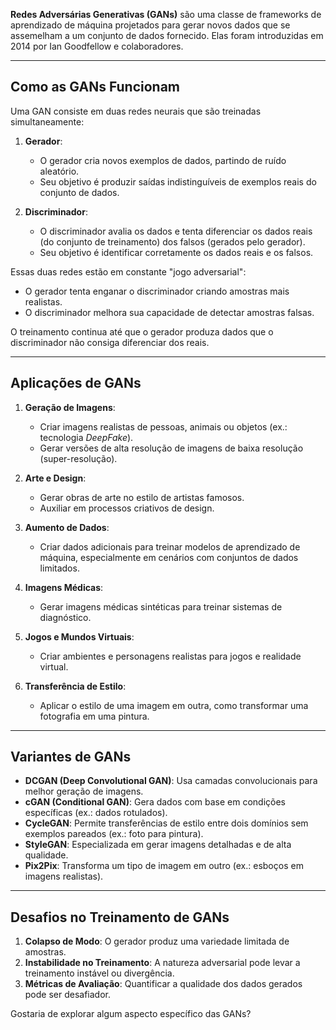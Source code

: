 **Redes Adversárias Generativas (GANs)** são uma classe de frameworks de aprendizado de máquina projetados para gerar novos dados que se assemelham a um conjunto de dados fornecido. Elas foram introduzidas em 2014 por Ian Goodfellow e colaboradores.

---

## Como as GANs Funcionam

Uma GAN consiste em duas redes neurais que são treinadas simultaneamente:

1. **Gerador**:  
   - O gerador cria novos exemplos de dados, partindo de ruído aleatório.  
   - Seu objetivo é produzir saídas indistinguíveis de exemplos reais do conjunto de dados.

2. **Discriminador**:  
   - O discriminador avalia os dados e tenta diferenciar os dados reais (do conjunto de treinamento) dos falsos (gerados pelo gerador).  
   - Seu objetivo é identificar corretamente os dados reais e os falsos.

Essas duas redes estão em constante "jogo adversarial":
- O gerador tenta enganar o discriminador criando amostras mais realistas.
- O discriminador melhora sua capacidade de detectar amostras falsas.

O treinamento continua até que o gerador produza dados que o discriminador não consiga diferenciar dos reais.

---

## Aplicações de GANs

1. **Geração de Imagens**:
   - Criar imagens realistas de pessoas, animais ou objetos (ex.: tecnologia *DeepFake*).  
   - Gerar versões de alta resolução de imagens de baixa resolução (super-resolução).

2. **Arte e Design**:
   - Gerar obras de arte no estilo de artistas famosos.  
   - Auxiliar em processos criativos de design.

3. **Aumento de Dados**:
   - Criar dados adicionais para treinar modelos de aprendizado de máquina, especialmente em cenários com conjuntos de dados limitados.

4. **Imagens Médicas**:
   - Gerar imagens médicas sintéticas para treinar sistemas de diagnóstico.

5. **Jogos e Mundos Virtuais**:
   - Criar ambientes e personagens realistas para jogos e realidade virtual.

6. **Transferência de Estilo**:
   - Aplicar o estilo de uma imagem em outra, como transformar uma fotografia em uma pintura.

---

## Variantes de GANs

- **DCGAN (Deep Convolutional GAN)**: Usa camadas convolucionais para melhor geração de imagens.  
- **cGAN (Conditional GAN)**: Gera dados com base em condições específicas (ex.: dados rotulados).  
- **CycleGAN**: Permite transferências de estilo entre dois domínios sem exemplos pareados (ex.: foto para pintura).  
- **StyleGAN**: Especializada em gerar imagens detalhadas e de alta qualidade.  
- **Pix2Pix**: Transforma um tipo de imagem em outro (ex.: esboços em imagens realistas).

---

## Desafios no Treinamento de GANs

1. **Colapso de Modo**: O gerador produz uma variedade limitada de amostras.  
2. **Instabilidade no Treinamento**: A natureza adversarial pode levar a treinamento instável ou divergência.  
3. **Métricas de Avaliação**: Quantificar a qualidade dos dados gerados pode ser desafiador.

Gostaria de explorar algum aspecto específico das GANs?
